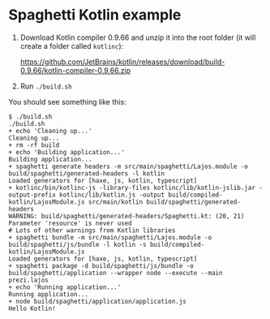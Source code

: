 Spaghetti Kotlin example
========================

1. Download Kotlin compiler 0.9.66 and unzip it into the root folder (it will create a folder called `kotlinc`):

	https://github.com/JetBrains/kotlin/releases/download/build-0.9.66/kotlin-compiler-0.9.66.zip

2. Run `./build.sh`

You should see something like this:

```text
$ ./build.sh
./build.sh 
+ echo 'Cleaning up...'
Cleaning up...
+ rm -rf build
+ echo 'Building application...'
Building application...
+ spaghetti generate headers -m src/main/spaghetti/Lajos.module -o build/spaghetti/generated-headers -l kotlin
Loaded generators for [haxe, js, kotlin, typescript]
+ kotlinc/bin/kotlinc-js -library-files kotlinc/lib/kotlin-jslib.jar -output-prefix kotlinc/lib/kotlin.js -output build/compiled-kotlin/LajosModule.js src/main/kotlin build/spaghetti/generated-headers
WARNING: build/spaghetti/generated-headers/Spaghetti.kt: (20, 21) Parameter 'resource' is never used
# Lots of other warnings from Kotlin libraries
+ spaghetti bundle -m src/main/spaghetti/Lajos.module -o build/spaghetti/js/bundle -l kotlin -s build/compiled-kotlin/LajosModule.js
Loaded generators for [haxe, js, kotlin, typescript]
+ spaghetti package -d build/spaghetti/js/bundle -o build/spaghetti/application --wrapper node --execute --main prezi.lajos
+ echo 'Running application...'
Running application...
+ node build/spaghetti/application/application.js
Hello Kotlin!
```
